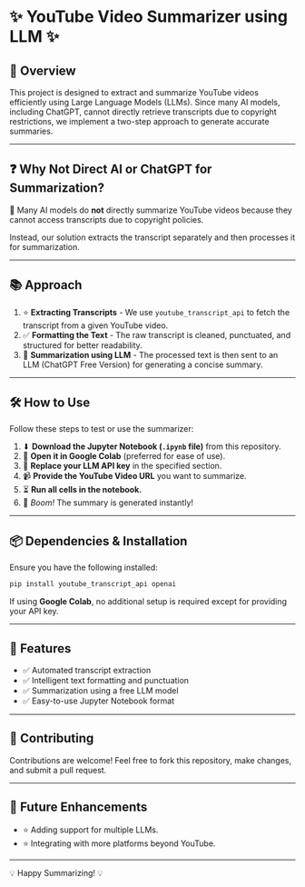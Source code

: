 # ✨ YouTube Video Summarizer using LLM ✨

## 📖 Overview
This project is designed to extract and summarize YouTube videos efficiently using Large Language Models (LLMs). Since many AI models, including ChatGPT, cannot directly retrieve transcripts due to copyright restrictions, we implement a two-step approach to generate accurate summaries.

---

## ❓ Why Not Direct AI or ChatGPT for Summarization?
🔎 Many AI models do **not** directly summarize YouTube videos because they cannot access transcripts due to copyright policies.

Instead, our solution extracts the transcript separately and then processes it for summarization.

---

## 📚 Approach
1. ⭐ **Extracting Transcripts** - We use `youtube_transcript_api` to fetch the transcript from a given YouTube video.
2. ✅ **Formatting the Text** - The raw transcript is cleaned, punctuated, and structured for better readability.
3. 🤖 **Summarization using LLM** - The processed text is then sent to an LLM (ChatGPT Free Version) for generating a concise summary.

---

## 🛠️ How to Use
Follow these steps to test or use the summarizer:

1. ⬇ **Download the Jupyter Notebook (`.ipynb` file)** from this repository.
2. 📂 **Open it in Google Colab** (preferred for ease of use).
3. 🔐 **Replace your LLM API key** in the specified section.
4. 📹 **Provide the YouTube Video URL** you want to summarize.
5. ⏳ **Run all cells in the notebook.**
6. 🚀 *Boom!* The summary is generated instantly!

---

## 📦 Dependencies & Installation
Ensure you have the following installed:

```bash
pip install youtube_transcript_api openai
```

If using **Google Colab**, no additional setup is required except for providing your API key.

---

## 🌟 Features
- ✅ Automated transcript extraction
- ✅ Intelligent text formatting and punctuation
- ✅ Summarization using a free LLM model
- ✅ Easy-to-use Jupyter Notebook format

---

## 📢 Contributing
Contributions are welcome! Feel free to fork this repository, make changes, and submit a pull request.

---

## 👀 Future Enhancements
- ⭐ Adding support for multiple LLMs.
- ⭐ Integrating with more platforms beyond YouTube.

---

💡 Happy Summarizing! 💡

